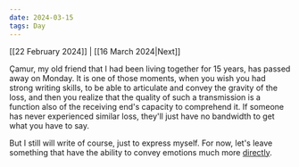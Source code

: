 ```yaml
---
date: 2024-03-15
tags: Day
---
```


[[22 February 2024]] | [[16 March 2024|Next]]

Çamur, my old friend that I had been living together for 15 years, has passed away on Monday. It is one of those moments, when you wish you had strong writing skills, to be able to articulate and convey the gravity of the loss, and then you realize that the quality of such a transmission is a function also of the receiving end's capacity to comprehend it. If someone has never experienced similar loss, they'll just have no bandwidth to get what you have to say.

But I still will write of course, just to express myself. For now, let's leave something that have the ability to convey emotions much more [directly](https://www.youtube.com/watch?v=jSiOjLT7M9w).
